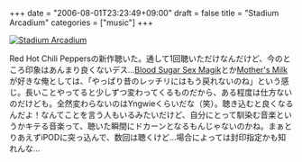 +++
date = "2006-08-01T23:23:49+09:00"
draft = false
title = "Stadium Arcadium"
categories = ["music"]
+++

<a href="http://www.amazon.co.jp/exec/obidos/ASIN/B000EMGAOY/realbeat-22/ref=nosim/"><img src="http://images-jp.amazon.com/images/P/B000EMGAOY.09.MZZZZZZZ.jpg" alt="Stadium Arcadium" /></a>

Red Hot Chili Peppersの新作聴いた。通して1回聴いただけなんだけど、今のところ印象はあんまり良くないデス…<a href="http://www.amazon.co.jp/exec/obidos/ASIN/B000002LQR/realbeat-22/ref=nosim/">Blood Sugar Sex Magik</a>とか<a href="http://www.amazon.co.jp/exec/obidos/ASIN/B000078DOI/realbeat-22/ref=nosim/">Mother's Milk</a>が好きな俺としては、「やっぱり昔のレッチリにはもう戻れないのね」という感じ。長いことやってると少しずつ変わってくるものだから、ある程度は仕方ないのだけども。全然変わらないのはYngwieくらいだな（笑）。聴き込むと良くなるんだよ！なんてことを言う人もいるみたいだけど、自分にとって馴染む音楽というかキテる音楽って、聴いた瞬間にドカーンとなるもんじゃないのかね。まぁとりあえずiPODに突っ込んで、数回は聴くけど…場合によっては封印指定かも知れんな…
